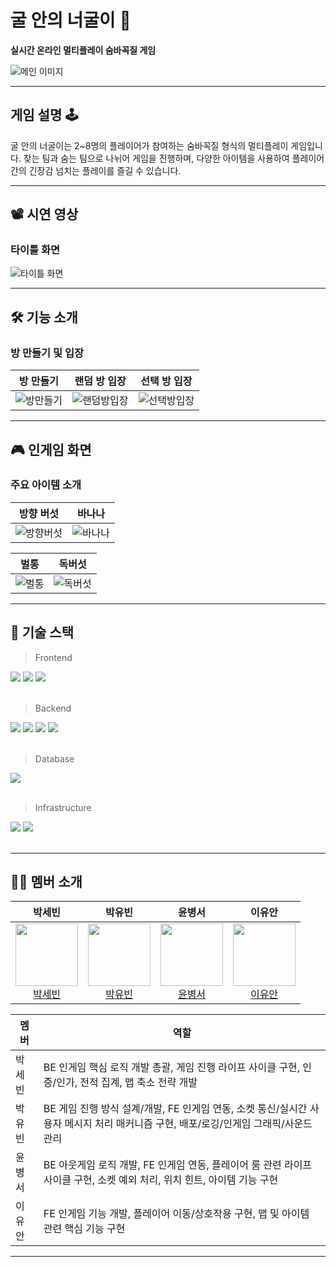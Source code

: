 # 굴 안의 너굴이 🦝

**실시간 온라인 멀티플레이 숨바꼭질 게임**

![메인 이미지](https://github.com/user-attachments/assets/c9d98ea2-2098-412c-b869-09fdc564d990)

---

## 게임 설명 🕹️

굴 안의 너굴이는 2~8명의 플레이어가 참여하는 숨바꼭질 형식의 멀티플레이 게임입니다. 찾는 팀과 숨는 팀으로 나뉘어 게임을 진행하며, 다양한 아이템을 사용하여 플레이어 간의 긴장감 넘치는 플레이를 즐길 수 있습니다.

---

## 📽️ 시연 영상

### 타이틀 화면

![타이틀 화면](https://github.com/user-attachments/assets/2b30bd12-8946-421e-ae98-d85061257c65)

---

## 🛠️ 기능 소개

### 방 만들기 및 입장

| 방 만들기 | 랜덤 방 입장 | 선택 방 입장 |
|---|---|---|
|![방만들기](https://github.com/user-attachments/assets/b7e67ac8-387b-4987-9cf7-7cf08ebe66fb)|![랜덤방입장](https://github.com/user-attachments/assets/53fa5266-fa4a-4964-a652-31b5d82bb00f)|![선택방입장](https://github.com/user-attachments/assets/94556c9e-9bed-4e5b-a7be-d6721e5a78fa)|

---

## 🎮 인게임 화면

### 주요 아이템 소개

| 방향 버섯 | 바나나 |
|---|---|
|![방향버섯](https://github.com/user-attachments/assets/2d44393f-ae61-4c09-97bf-9efc5e7cf5e3)|![바나나](https://github.com/user-attachments/assets/9bc255fb-c8e2-44f8-b97a-b87c9862febe)|

| 벌통 | 독버섯 |
|---|---|
|![벌통](https://github.com/user-attachments/assets/88beb265-a25d-4fda-851f-f964a4590fc9)|![독버섯](https://github.com/user-attachments/assets/e1708d02-a464-449e-aceb-c1eabee6c625)|

---

## 🔎 기술 스택

> Frontend

<div>
  <img src="https://img.shields.io/badge/Javascript-F7DF1E?style=flat&logo=javascript&logoColor=white"/>
  <img src="https://img.shields.io/badge/React-61DAFB?style=flat&logo=react&logoColor=white"/>
  <img src="https://img.shields.io/badge/Phaser-1EB2FF?style=flat&logo=phaser&logoColor=white"/>
</div>
</br>

> Backend

<div>
  <img src="https://img.shields.io/badge/Java-007396?style=flat&logo=java&logoColor=white"/>
  <img src="https://img.shields.io/badge/Spring Boot-6DB33F?style=flat&logo=springboot&logoColor=white"/>
  <img src="https://img.shields.io/badge/JPA-59666C?style=flat&logo=hibernate&logoColor=white"/>
  <img src="https://img.shields.io/badge/WebSocket-000000?style=flat&logo=websocket&logoColor=white"/>
</div>
</br>

> Database

<div>
  <img src="https://img.shields.io/badge/MySQL-4479A1?style=flat&logo=mysql&logoColor=white"/>
</div>
</br>

> Infrastructure

<div>
  <img src="https://img.shields.io/badge/Ubuntu-E95420?style=flat&logo=ubuntu&logoColor=white"/>
  <img src="https://img.shields.io/badge/Docker-2496ED?style=flat&logo=docker&logoColor=white"/>
</div>
</br>



---

## 👨‍💻 멤버 소개

| 박세빈 | 박유빈 | 윤병서 | 이유안 |
|---|---|---|---|
| <div align="center"><img src="https://avatars.githubusercontent.com/sevin98" width="100" /><br/><a href="https://github.com/sevin98">박세빈</a></div> | <div align="center"><img src="https://avatars.githubusercontent.com/pcjs156" width="100" /><br/><a href="https://github.com/pcjs156">박유빈</a></div> | <div align="center"><img src="https://avatars.githubusercontent.com/bsyun0571" width="100" /><br/><a href="https://github.com/bsyun0571">윤병서</a></div> | <div align="center"><img src="https://avatars.githubusercontent.com/whyuan00" width="100" /><br/><a href="https://github.com/whyuan00">이유안</a></div> |



| 멤버 | 역할 |
|---|---|
| 박세빈 | BE 인게임 핵심 로직 개발 총괄, 게임 진행 라이프 사이클 구현, 인증/인가, 전적 집계, 맵 축소 전략 개발 |
| 박유빈 | BE 게임 진행 방식 설계/개발, FE 인게임 연동, 소켓 통신/실시간 사용자 메시지 처리 매커니즘 구현, 배포/로깅/인게임 그래픽/사운드 관리 |
| 윤병서 | BE 아웃게임 로직 개발, FE 인게임 연동, 플레이어 룸 관련 라이프 사이클 구현, 소켓 예외 처리, 위치 힌트, 아이템 기능 구현 |
| 이유안 | FE 인게임 기능 개발, 플레이어 이동/상호작용 구현, 맵 및 아이템 관련 핵심 기능 구현 |

---

